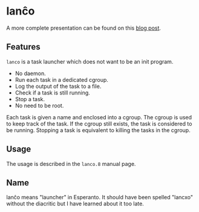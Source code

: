 lanĉo
=====

A more complete presentation can be found on this [blog post][].

[blog post]: https://vincent.bernat.ch/en/blog/2013-lanco

Features
--------

`lanco` is a task launcher which does not want to be an init program.

 - No daemon.
 - Run each task in a dedicated cgroup.
 - Log the output of the task to a file.
 - Check if a task is still running.
 - Stop a task.
 - No need to be root.

Each task is given a name and enclosed into a cgroup. The cgroup is
used to keep track of the task. If the cgroup still exists, the task
is considered to be running. Stopping a task is equivalent to killing
the tasks in the cgroup.

Usage
-----

The usage is described in the `lanco.8` manual page.

Name
----

lanĉo means "launcher" in Esperanto. It should have been spelled
"lancxo" without the diacritic but I have learned about it too late.
